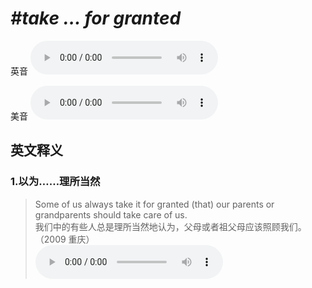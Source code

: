 # ***\#take … for granted*** 
英音
<audio src="./media/take … for granted1_AAC.aac" controls="controls"></audio>

美音
<audio src="./media/take … for granted2_AAC.aac" controls="controls"></audio>



  

英文释义
---
### 1.**以为……理所当然**  

 > Some of us always take it for granted (that) our parents or grandparents should take care of us.  
 > 我们中的有些人总是理所当然地认为，父母或者祖父母应该照顾我们。  （2009 重庆）  
<audio src="./media/grant-3.aac" controls="controls"></audio>


